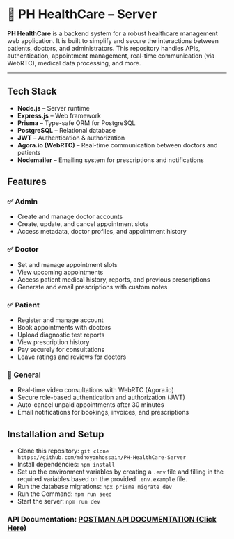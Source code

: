 # 🏥 PH HealthCare – Server

**PH HealthCare** is a backend system for a robust healthcare management web application. It is built to simplify and secure the interactions between patients, doctors, and administrators. This repository handles APIs, authentication, appointment management, real-time communication (via WebRTC), medical data processing, and more.

---

## Tech Stack

- **Node.js** – Server runtime
- **Express.js** – Web framework
- **Prisma** – Type-safe ORM for PostgreSQL
- **PostgreSQL** – Relational database
- **JWT** – Authentication & authorization
- **Agora.io (WebRTC)** – Real-time communication between doctors and patients
- **Nodemailer** – Emailing system for prescriptions and notifications

## Features

### ✅ Admin
- Create and manage doctor accounts
- Create, update, and cancel appointment slots
- Access metadata, doctor profiles, and appointment history

### ✅ Doctor
- Set and manage appointment slots
- View upcoming appointments
- Access patient medical history, reports, and previous prescriptions
- Generate and email prescriptions with custom notes

### ✅ Patient
- Register and manage account
- Book appointments with doctors
- Upload diagnostic test reports
- View prescription history
- Pay securely for consultations
- Leave ratings and reviews for doctors

### 🔁 General
- Real-time video consultations with WebRTC (Agora.io)
- Secure role-based authentication and authorization (JWT)
- Auto-cancel unpaid appointments after 30 minutes
- Email notifications for bookings, invoices, and prescriptions

## Installation and Setup
- Clone this repository: `git clone https://github.com/mdnoyonhossain/PH-HealthCare-Server`
- Install dependencies: `npm install`
- Set up the environment variables by creating a `.env` file and filling in the required variables based on the provided `.env.example` file.
- Run the database migrations: `npx prisma migrate dev`
- Run the Command: `npm run seed`
- Start the server: `npm run dev`

### API Documentation: [POSTMAN API DOCUMENTATION (Click Here)](https://documenter.getpostman.com/view/31204344/2sB2j3BBWG)
